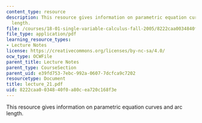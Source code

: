 ```yaml
---
content_type: resource
description: This resource gives information on parametric equation curves and arc
  length.
file: /courses/18-01-single-variable-calculus-fall-2005/8222caa0034840f0a80cea720c168f3e_lecture_21.pdf
file_type: application/pdf
learning_resource_types:
- Lecture Notes
license: https://creativecommons.org/licenses/by-nc-sa/4.0/
ocw_type: OCWFile
parent_title: Lecture Notes
parent_type: CourseSection
parent_uid: e39fd753-7ebc-992a-0607-7dcfca9c7202
resourcetype: Document
title: lecture_21.pdf
uid: 8222caa0-0348-40f0-a80c-ea720c168f3e
---
```

This resource gives information on parametric equation curves and arc length.